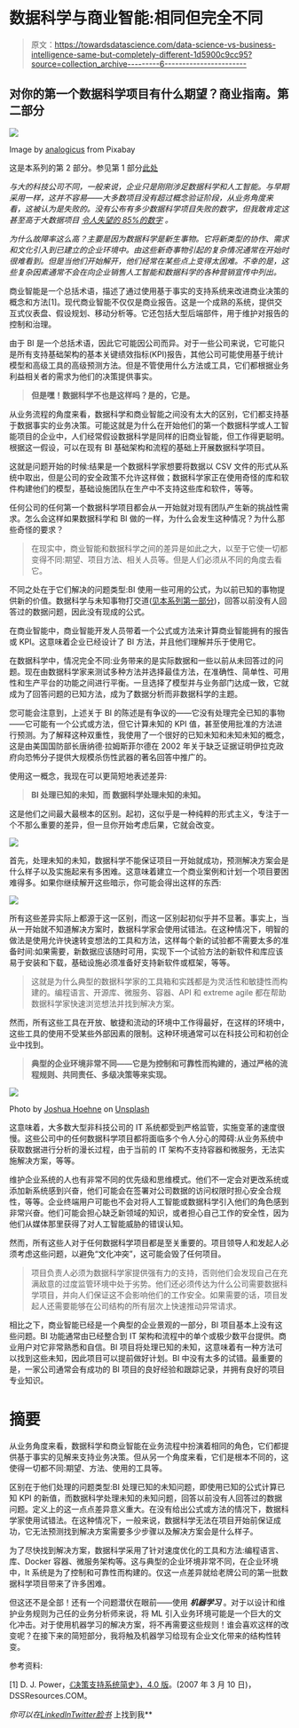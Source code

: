 # 数据科学与商业智能:相同但完全不同

> 原文：<https://towardsdatascience.com/data-science-vs-business-intelligence-same-but-completely-different-1d5900c9cc95?source=collection_archive---------6----------------------->

## 对你的第一个数据科学项目有什么期望？商业指南。第二部分

![](img/2ce381ebdb48d8bed69a56b7529cf793.png)

Image by [analogicus](https://pixabay.com/users/analogicus-8164369/?utm_source=link-attribution&utm_medium=referral&utm_campaign=image&utm_content=3703469) from Pixabay

这是本系列的第 2 部分。参见第 1 部分[此处](/data-science-and-ai-for-business-data-analysts-64f28a5d7ff2)

*与大的科技公司不同，一般来说，企业只是刚刚涉足数据科学和人工智能。与早期采用一样，这并不容易——大多数项目没有超过概念验证阶段，从业务角度来看，这被认为是失败的。没有公布有多少数据科学项目失败的数字，但我敢肯定这甚至高于大数据项目* [*令人失望的 85%的数字*](https://www.techrepublic.com/article/85-of-big-data-projects-fail-but-your-developers-can-help-yours-succeed/) *。*

*为什么故障率这么高？主要是因为数据科学是新生事物。它将新类型的协作、需求和文化引入到已建立的企业环境中。由这些新奇事物引起的复杂情况通常在开始时很难看到。但是当他们开始解开，他们经常在某些点上变得太困难。不幸的是，这些复杂因素通常不会在向企业销售人工智能和数据科学的各种营销宣传中列出。*

商业智能是一个总括术语，描述了通过使用基于事实的支持系统来改进商业决策的概念和方法[1]。现代商业智能不仅仅是商业报告。这是一个成熟的系统，提供交互式仪表盘、假设规划、移动分析等。它还包括大型后端部件，用于维护对报告的控制和治理。

由于 BI 是一个总括术语，因此它可能因公司而异。对于一些公司来说，它可能只是所有支持基础架构的基本关键绩效指标(KPI)报告，其他公司可能使用基于统计模型和高级工具的高级预测方法。但是不管使用什么方法或工具，它们都根据业务利益相关者的需求为他们的决策提供事实。

> **但是嘿！数据科学不也是这样吗？是的，它是。**

从业务流程的角度来看，数据科学和商业智能之间没有太大的区别，它们都支持基于数据事实的业务决策。可能这就是为什么在开始他们的第一个数据科学或人工智能项目的企业中，人们经常假设数据科学是同样的旧商业智能，但工作得更聪明。根据这一假设，可以在现有 BI 基础架构和流程的基础上开展数据科学项目。

这就是问题开始的时候:结果是一个数据科学家想要将数据以 CSV 文件的形式从系统中取出，但是公司的安全政策不允许这样做；数据科学家正在使用奇怪的库和软件构建他们的模型，基础设施团队在生产中不支持这些库和软件，等等。

任何公司的任何第一个数据科学项目都会从一开始就对现有团队产生新的挑战性需求。怎么会这样如果数据科学和 BI 做的一样，为什么会发生这种情况？为什么那些奇怪的要求？

> 在现实中，商业智能和数据科学之间的差异是如此之大，以至于它使一切都变得不同:期望、项目方法、相关人员等。但是人们必须从不同的角度去看它。

不同之处在于它们解决的问题类型:BI 使用一些可用的公式，为以前已知的事物提供新的价值。数据科学与未知事物打交道([见本系列第一部分](/data-science-and-ai-for-business-data-analysts-64f28a5d7ff2))，回答以前没有人回答过的数据问题，因此没有现成的公式。

在商业智能中，商业智能开发人员带着一个公式或方法来计算商业智能拥有的报告或 KPI。这意味着企业已经设计了 BI 方法，并且他们理解并乐于使用它。

在数据科学中，情况完全不同:业务带来的是实际数据和一些以前从未回答过的问题。现在由数据科学家来测试多种方法并选择最佳方法，在准确性、简单性、可用性和生产平台的功能之间进行平衡。一旦选择了模型并与业务部门达成一致，它就成为了回答问题的已知方法，成为了数据分析而非数据科学的主题。

您可能会注意到，上述关于 BI 的陈述是有争议的——它没有处理完全已知的事物——它可能有一个公式或方法，但它计算未知的 KPI 值，甚至使用批准的方法进行预测。为了解释这种双重性，我使用了一个很好的已知未知和未知未知的概念，这是由美国国防部长唐纳德·拉姆斯菲尔德在 2002 年关于缺乏证据证明伊拉克政府向恐怖分子提供大规模杀伤性武器的著名回答中推广的。

使用这一概念，我现在可以更简短地表述差异:

> **BI 处理已知的未知，而
> 数据科学处理未知的未知。**

这是他们之间最大最根本的区别。起初，这似乎是一种纯粹的形式主义，专注于一个不那么重要的差异，但一旦你开始考虑后果，它就会改变。

![](img/34d59dc5991b4fea17f293bdc39cce80.png)

首先，处理未知的未知，数据科学不能保证项目一开始就成功，预测解决方案会是什么样子以及实施起来有多困难。这意味着建立一个商业案例和计划一个项目要困难得多。如果你继续解开这些暗示，你可能会得出这样的东西:

![](img/b93c52f9a5e6b405674a63ae72b50059.png)

所有这些差异实际上都源于这一区别，而这一区别起初似乎并不显著。事实上，当从一开始就不知道解决方案时，数据科学家会使用试错法。在这种情况下，明智的做法是使用允许快速转变想法的工具和方法，这样每个新的试验都不需要太多的准备时间:如果需要，新数据应该随时可用，实现下一个试验方法的新软件和库应该易于安装和下载，基础设施必须准备好支持新软件或框架，等等。

> 这就是为什么典型的数据科学家的工具箱和实践都是为灵活性和敏捷性而构建的。编程语言、开源库、微服务、容器、API 和 extreme agile 都在帮助数据科学家快速浏览想法并找到解决方案。

然而，所有这些工具在开放、敏捷和流动的环境中工作得最好，在这样的环境中，这些工具的使用不受某些外部因素的限制。这种环境通常可以在科技公司和初创企业中找到。

> **典型的企业环境非常不同——它是为控制和可靠性而构建的，通过严格的流程规则、共同责任、多级决策等来实现。**

![](img/c2c8aa1db8594696ced93fcf368a48f4.png)

Photo by [Joshua Hoehne](https://unsplash.com/@mrthetrain?utm_source=medium&utm_medium=referral) on [Unsplash](https://unsplash.com?utm_source=medium&utm_medium=referral)

这意味着，大多数大型非科技公司的 IT 系统都受到严格监管，实施变革的速度很慢。这些公司中的任何数据科学项目都将面临多个令人分心的障碍:从业务系统中获取数据进行分析的漫长过程，由于当前的 IT 架构不支持容器和微服务，无法实施解决方案，等等。

维护企业系统的人也有非常不同的优先级和思维模式。他们不一定会对更改系统或添加新系统感到兴奋，他们可能会在签署对公司数据的访问权限时担心安全合规性，等等。企业终端用户可能也不会对将人工智能或数据科学引入他们的角色感到非常兴奋。他们可能会担心缺乏新领域的知识，或者担心自己工作的安全性，因为他们从媒体那里获得了对人工智能威胁的错误认知。

然而，所有这些人对于任何数据科学项目都是至关重要的。项目领导人和发起人必须考虑这些问题，以避免“文化冲突”，这可能会毁了任何项目。

> 项目负责人必须为数据科学家提供强有力的支持，否则他们会发现自己在充满敌意的过度监管环境中处于劣势。他们还必须传达为什么公司需要数据科学项目，并向人们保证这不会影响他们的工作安全。如果需要的话，项目发起人还需要能够在公司结构的所有层次上快速推动异常请求。

相比之下，商业智能已经是一个典型的企业景观的一部分，BI 项目基本上没有这些问题。BI 功能通常由已经整合到 IT 架构和流程中的单个或极少数平台提供。商业用户对它非常熟悉和自信。BI 项目将处理已知的未知，这意味着有一种方法可以找到这些未知，因此项目可以提前做好计划。BI 中没有太多的试错。最重要的是，一家公司通常会有成功的 BI 项目的良好经验和跟踪记录，并拥有良好的项目专业知识。

# 摘要

从业务角度来看，数据科学和商业智能在业务流程中扮演着相同的角色，它们都提供基于事实的见解来支持业务决策。但从另一个角度来看，它们是根本不同的，这使得一切都不同:期望、方法、使用的工具等。

区别在于他们处理的问题类型:BI 处理已知的未知问题，即使用已知的公式计算已知 KPI 的新值，而数据科学处理未知的未知问题，回答以前没有人回答过的数据问题。定义上的这一点点差异意义重大。在没有给出公式或方法的情况下，数据科学家使用试错法。在这种情况下，一般来说，数据科学无法在项目开始前保证成功，它无法预测找到解决方案需要多少步骤以及解决方案会是什么样子。

为了尽快找到解决方案，数据科学采用了针对速度优化的工具和方法:编程语言、库、Docker 容器、微服务架构等。这与典型的企业环境非常不同，在企业环境中，It 系统是为了控制和可靠性而构建的。仅这一点差异就给老牌公司的第一批数据科学项目带来了许多困难。

但这还不是全部！还有一个问题潜伏在眼前——使用 ***机器学习*** 。对于以设计和维护业务规则为己任的业务分析师来说，将 ML 引入业务环境可能是一个巨大的文化冲击。对于使用机器学习的解决方案，将不再需要这些规则！谁会喜欢这样的改变呢？在接下来的简短部分，我将触及机器学习给现有企业文化带来的结构性转变。

参考资料:

[1] D. J. Power，[《决策支持系统简史》，4.0 版](http://dssresources.com/history/dsshistory.html)。(2007 年 3 月 10 日)，DSSResources.COM。

*你可以在*[*LinkedIn*](https://www.linkedin.com/in/maxim-scherbak/)*[*Twitter*](https://twitter.com/MaximScherbak)*[*脸书*](https://www.facebook.com/MaxScherbak/) 上找到我**